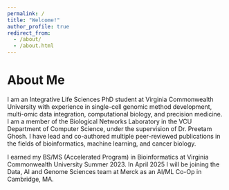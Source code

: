 ```yaml
---
permalink: /
title: "Welcome!"
author_profile: true
redirect_from: 
  - /about/
  - /about.html
---
```

About Me 
======
I am an Integrative Life Sciences PhD student at Virginia Commonwealth University with experience in single-cell genomic method development, multi-omic data integration, computational biology, and precision medicine. I am a member of the Biological Networks Laboratory in the VCU Department of Computer Science, under the supervision of Dr. Preetam Ghosh. I have lead and co-authored multiple peer-reviewed publications in the fields of bioinformatics, machine learning, and cancer biology. 

I earned my BS/MS (Accelerated Program) in Bioinformatics at Virginia Commonwealth University Summer 2023. In April 2025 I will be joining the Data, AI and Genome Sciences team at Merck as an AI/ML Co-Op in Cambridge, MA. 
